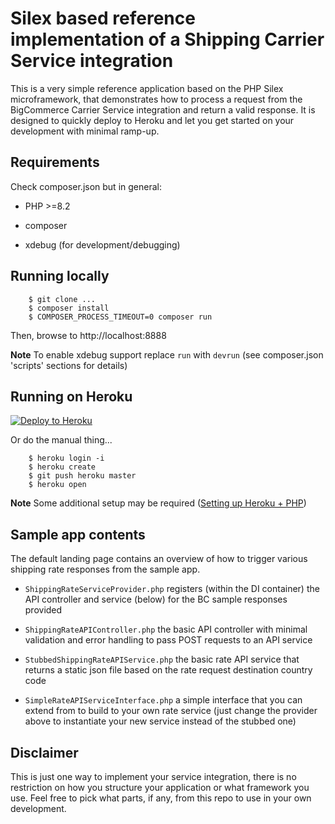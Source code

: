 # Silex based reference implementation of a Shipping Carrier Service integration

This is a very simple reference application based on the PHP Silex microframework, that demonstrates how to process a request from the BigCommerce Carrier Service integration and return a valid response.
It is designed to quickly deploy to Heroku and let you get started on your development with minimal ramp-up.

## Requirements

Check composer.json but in general:

- PHP >=8.2

- composer

- xdebug (for development/debugging)

## Running locally

```
    $ git clone ...
    $ composer install
    $ COMPOSER_PROCESS_TIMEOUT=0 composer run
```

Then, browse to http://localhost:8888

**Note** To enable xdebug support replace `run` with `devrun` (see composer.json 'scripts' sections for details)

## Running on Heroku

[![Deploy to Heroku](https://www.herokucdn.com/deploy/button.png)](https://heroku.com/deploy)

Or do the manual thing...

```
    $ heroku login -i
    $ heroku create
    $ git push heroku master
    $ heroku open
```
 
**Note** Some additional setup may be required ([Setting up Heroku + PHP](https://devcenter.heroku.com/articles/getting-started-with-php))



## Sample app contents

The default landing page contains an overview of how to trigger various shipping rate responses from the sample app.


- `ShippingRateServiceProvider.php` registers (within the DI container) the API controller and service (below) for the BC sample responses provided

- `ShippingRateAPIController.php` the basic API controller with minimal validation and error handling to pass POST requests to an API service

- `StubbedShippingRateAPIService.php` the basic rate API service that returns a static json file based on the rate request destination country code

- `SimpleRateAPIServiceInterface.php` a simple interface that you can extend from to build to your own rate service (just change the provider above to instantiate your new service instead of the stubbed one)


## Disclaimer

This is just one way to implement your service integration, there is no restriction on how you structure your application or what framework you use. 
Feel free to pick what parts, if any, from this repo to use in your own development.
